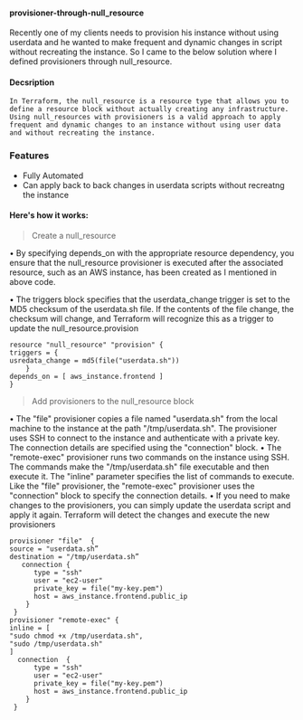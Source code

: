 #### provisioner-through-null_resource

 Recently one of my clients needs to provision his instance without using userdata and he wanted to make frequent and dynamic changes in script without recreating the instance. So I came to the below solution where I defined provisioners through null_resource.

#### Decsription

	In Terraform, the null_resource is a resource type that allows you to define a resource block without actually creating any infrastructure.
	Using null_resources with provisioners is a valid approach to apply frequent and dynamic changes to an instance without using user data and without recreating the instance. 
 
### Features
- Fully Automated
- Can apply back to back changes in userdata scripts without recreatng the instance

#### Here's how it works:

> Create a null_resource

• By specifying depends_on with the appropriate resource dependency, you ensure that the null_resource provisioner is executed after the associated resource, such as an AWS instance, has been created as I mentioned in above code.

• The triggers block specifies that the userdata_change trigger is set to the MD5 checksum of the userdata.sh file. If the contents of the file change, the checksum will change, and Terraform will recognize this as a trigger to update the null_resource.provision

```
resource "null_resource" "provision" { 
triggers = { 
usredata_change = md5(file("userdata.sh"))    
    }                                                              
depends_on = [ aws_instance.frontend ]          
}
```
> Add provisioners to the null_resource block

•	The "file" provisioner copies a file named "userdata.sh" from the local machine to the instance at the path "/tmp/userdata.sh". The provisioner uses SSH to connect to the instance and authenticate with a private key. The connection details are specified using the "connection" block.
•	The "remote-exec" provisioner runs two commands on the instance using SSH. The commands make the "/tmp/userdata.sh" file executable and then execute it. The "inline" parameter specifies the list of commands to execute. Like the "file" provisioner, the "remote-exec" provisioner uses the "connection" block to specify the connection details.
•	If you need to make changes to the provisioners, you can simply update the userdata script and apply it again. Terraform will detect the changes and execute the new provisioners

```
provisioner "file"  {  
source = "userdata.sh”
destination = "/tmp/userdata.sh”
   connection { 
      type = "ssh"                                                       
      user = "ec2-user" 
      private_key = file("my-key.pem") 
      host = aws_instance.frontend.public_ip 
    } 
 }  
provisioner "remote-exec" { 
inline = [ 
"sudo chmod +x /tmp/userdata.sh", 
"sudo /tmp/userdata.sh"                                           
] 
  connection  {  
      type = "ssh" 
      user = "ec2-user" 
      private_key = file("my-key.pem") 
      host = aws_instance.frontend.public_ip 
    } 
 } 
```
